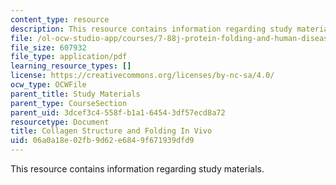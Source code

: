 ```yaml
---
content_type: resource
description: This resource contains information regarding study materials.
file: /ol-ocw-studio-app/courses/7-88j-protein-folding-and-human-disease-spring-2015/06a0a18e02fb9d62e6849f671939dfd9_MIT7_88JS15_CollagenS.pdf
file_size: 607932
file_type: application/pdf
learning_resource_types: []
license: https://creativecommons.org/licenses/by-nc-sa/4.0/
ocw_type: OCWFile
parent_title: Study Materials
parent_type: CourseSection
parent_uid: 3dcef3c4-558f-b1a1-6454-3df57ecd8a72
resourcetype: Document
title: Collagen Structure and Folding In Vivo
uid: 06a0a18e-02fb-9d62-e684-9f671939dfd9
---
```

This resource contains information regarding study materials.
